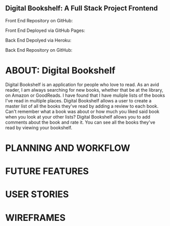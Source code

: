 ## Digital Bookshelf: A Full Stack Project Frontend
Front End Repository on GitHub:

Front End Deployed via GitHub Pages:

Back End Depolyed via Heroku:

Back End Repository on GitHub:

# ABOUT: Digital Bookshelf
Digital Bookshelf is an application for people who love to read. As an avid reader, I am always searching for new books, whether that be at the library, on Amazon or GoodReads. I have found that I have muliple lists of the books I've read in multiple places. Digital Bookshelf allows a user to create a master list of all the books they've read by adding a review to each book. Can't remember what a book was about or how much you liked said book when you look at your other lists? Digital Bookshelf allows you to add comments about the book and rate it. You can see all the books they've read by viewing your bookshelf.

# PLANNING AND WORKFLOW

# FUTURE FEATURES

# USER STORIES

# WIREFRAMES
